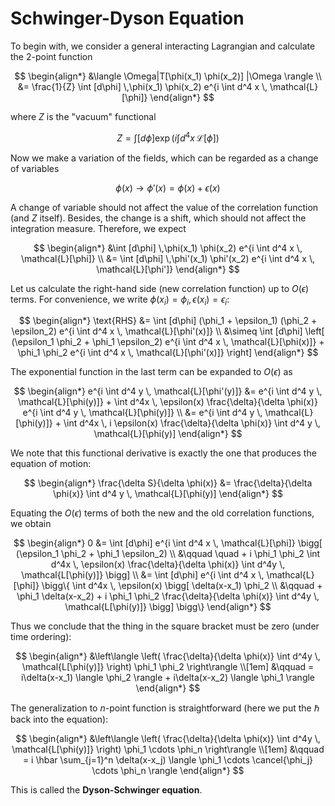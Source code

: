 # Schwinger-Dyson Equation

To begin with, we consider a general interacting Lagrangian and calculate the 2-point function

$$
\begin{align*}
    &\langle \Omega|T[\phi(x_1) \phi(x_2)] |\Omega \rangle
    \\
    &= \frac{1}{Z} \int [d\phi] \,\phi(x_1) \phi(x_2) 
    e^{i \int d^4 x \, \mathcal{L}[\phi]}
\end{align*}
$$

where $Z$ is the "vacuum" functional

$$
Z = \int [d\phi] \exp\left(
    i \int d^4x \, \mathcal{L}[\phi]
\right)
$$

Now we make a variation of the fields, which can be regarded as a change of variables

$$
\phi(x) \to \phi'(x) = \phi(x) + \epsilon(x)
$$

A change of variable should not affect the value of the correlation function (and $Z$ itself). Besides, the change is a shift, which should not affect the integration measure. Therefore, we expect

$$
\begin{align*}
    &\int [d\phi] \,\phi(x_1) \phi(x_2)
    e^{i \int d^4 x \, \mathcal{L}[\phi]}
    \\
    &= \int [d\phi] \,\phi'(x_1) \phi'(x_2)
    e^{i \int d^4 x \, \mathcal{L}[\phi']}
\end{align*}
$$

Let us calculate the right-hand side (new correlation function) up to $O(\epsilon)$ terms. For convenience, we write $\phi(x_i) = \phi_i, \, \epsilon(x_i) = \epsilon_i$:

$$
\begin{align*}
    \text{RHS}
    &= \int [d\phi]
    (\phi_1 + \epsilon_1)
    (\phi_2 + \epsilon_2)
    e^{i \int d^4 x \, \mathcal{L}[\phi'(x)]}
    \\
    &\simeq \int [d\phi] \left[
        (\epsilon_1 \phi_2 + \phi_1 \epsilon_2)
        e^{i \int d^4 x \, \mathcal{L}[\phi(x)]}
        + \phi_1 \phi_2 
        e^{i \int d^4 x \, \mathcal{L}[\phi'(x)]}
    \right]
\end{align*}
$$

The exponential function in the last term can be expanded to $O(\epsilon)$ as

$$
\begin{align*}
    e^{i \int d^4 y \, \mathcal{L}[\phi'(y)]}
    &= e^{i \int d^4 y \, \mathcal{L}[\phi(y)]}
    + \int d^4x \, \epsilon(x)
    \frac{\delta}{\delta \phi(x)}
    e^{i \int d^4 y \, \mathcal{L}[\phi(y)]}
    \\
    &= e^{i \int d^4 y \, \mathcal{L}[\phi(y)]}
    + \int d^4x \, i \epsilon(x) 
    \frac{\delta}{\delta \phi(x)}
    \int d^4 y \, \mathcal{L}[\phi(y)]
\end{align*}
$$

We note that this functional derivative is exactly the one that produces the equation of motion:

$$
\begin{align*}
    \frac{\delta S}{\delta \phi(x)}
    &= \frac{\delta}{\delta \phi(x)}
    \int d^4 y \, \mathcal{L}[\phi(y)]
\end{align*}
$$

Equating the $O(\epsilon)$ terms of both the new and the old correlation functions, we obtain

$$
\begin{align*}
    0 &= \int [d\phi] e^{i \int d^4 x \, \mathcal{L}[\phi]}
    \bigg[
        (\epsilon_1 \phi_2 + \phi_1 \epsilon_2)
        \\ &\qquad \quad
        + i \phi_1 \phi_2 \int d^4x \,
        \epsilon(x) \frac{\delta}{\delta \phi(x)}
        \int d^4y \, \mathcal{L[\phi(y)]}
    \bigg]
    \\
    &= \int [d\phi] e^{i \int d^4 x \, \mathcal{L}[\phi]}
    \bigg\{
        \int d^4x \, \epsilon(x) \bigg[
            \delta(x-x_1) \phi_2
            \\ &\qquad
            + \phi_1 \delta(x-x_2)
            + i \phi_1 \phi_2
            \frac{\delta}{\delta \phi(x)} 
            \int d^4y \, \mathcal{L[\phi(y)]}
        \bigg]
    \bigg\}
\end{align*}
$$

Thus we conclude that the thing in the square bracket must be zero (under time ordering):

$$
\begin{align*}
    &\left\langle
        \left(
            \frac{\delta}{\delta \phi(x)}
            \int d^4y \, \mathcal{L[\phi(y)]}
        \right) \phi_1 \phi_2
    \right\rangle
    \\[1em] &\qquad
    = i\delta(x-x_1) \langle \phi_2 \rangle
    + i\delta(x-x_2) \langle \phi_1 \rangle
\end{align*}
$$

The generalization to $n$-point function is straightforward (here we put the $\hbar$ back into the equation):

$$
\begin{align*}
    &\left\langle
        \left(
            \frac{\delta}{\delta \phi(x)}
            \int d^4y \, \mathcal{L[\phi(y)]}
        \right) \phi_1 \cdots \phi_n
    \right\rangle
    \\[1em] &\qquad
    = i \hbar \sum_{j=1}^n \delta(x-x_j) 
    \langle \phi_1 \cdots \cancel{\phi_j}
    \cdots \phi_n \rangle
\end{align*}
$$

This is called the **Dyson-Schwinger equation**. 

